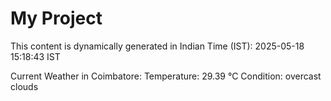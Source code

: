 # My Project

This content is dynamically generated in Indian Time (IST): 2025-05-18 15:18:43 IST


Current Weather in Coimbatore:
Temperature: 29.39 °C
Condition: overcast clouds
